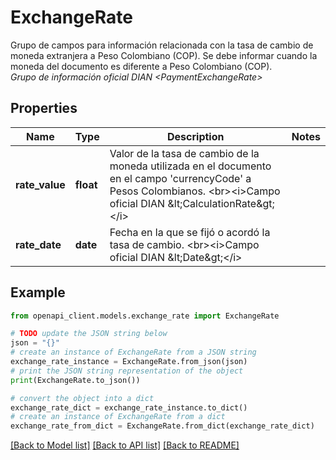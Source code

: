 # ExchangeRate

Grupo de campos para información relacionada con la tasa de cambio de moneda extranjera a Peso Colombiano (COP). Se debe informar cuando la moneda del documento es diferente a Peso Colombiano (COP). <br><i>Grupo de información oficial DIAN &lt;PaymentExchangeRate&gt;</i>

## Properties

Name | Type | Description | Notes
------------ | ------------- | ------------- | -------------
**rate_value** | **float** | Valor de la tasa de cambio de la moneda utilizada en el documento en el campo &#39;currencyCode&#39; a Pesos Colombianos. &lt;br&gt;&lt;i&gt;Campo oficial DIAN &amp;lt;CalculationRate&amp;gt;&lt;/i&gt; | 
**rate_date** | **date** | Fecha en la que se fijó o acordó la tasa de cambio. &lt;br&gt;&lt;i&gt;Campo oficial DIAN &amp;lt;Date&amp;gt;&lt;/i&gt; | 

## Example

```python
from openapi_client.models.exchange_rate import ExchangeRate

# TODO update the JSON string below
json = "{}"
# create an instance of ExchangeRate from a JSON string
exchange_rate_instance = ExchangeRate.from_json(json)
# print the JSON string representation of the object
print(ExchangeRate.to_json())

# convert the object into a dict
exchange_rate_dict = exchange_rate_instance.to_dict()
# create an instance of ExchangeRate from a dict
exchange_rate_from_dict = ExchangeRate.from_dict(exchange_rate_dict)
```
[[Back to Model list]](../README.md#documentation-for-models) [[Back to API list]](../README.md#documentation-for-api-endpoints) [[Back to README]](../README.md)


